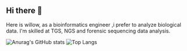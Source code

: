 ## Hi there 👋
Here is willow, as a bioinformatics engineer ,i prefer to analyze biological data. I'm skilled at TGS, NGS and forensic sequencing data analysis.


![Anurag's GitHub stats](https://github-readme-stats.vercel.app/api?username=willow2333)
![Top Langs](https://github-readme-stats.vercel.app/api/top-langs/?username=willow2333)
<!--
**willow2333/willow2333** is a ✨ _special_ ✨ repository because its `README.md` (this file) appears on your GitHub profile.

Here are some ideas to get you started:

- 🔭 I’m currently working on ...
- 🌱 I’m currently learning ...
- 👯 I’m looking to collaborate on ...
- 🤔 I’m looking for help with ...
- 💬 Ask me about ...
- 📫 How to reach me: ...
- 😄 Pronouns: ...
- ⚡ Fun fact: ...
-->
